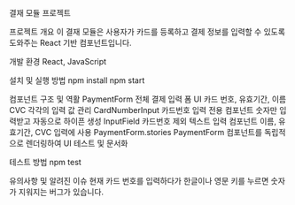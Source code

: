 결재 모듈 프로젝트

프로젝트 개요
이 결재 모듈은 사용자가 카드를 등록하고 결제 정보를 입력할 수 있도록 도와주는 React 기반 컴포넌트입니다.

개발 환경
React, JavaScript

설치 및 실행 방법
npm install
npm start

컴포넌트 구조 및 역활
PaymentForm
전체 결제 입력 폼 UI
카드 번호, 유효기간, 이름 CVC 각각의 입력 값 관리
CardNumberInput
카드번호 입력 전용 컴포넌트
숫자만 입력받고 자동으로 하이픈 생성
InputField
카드번호 제외 텍스트 입력 컴포넌트
이름, 유효기간, CVC 입력에 사용
PaymentForm.stories
PaymentForm 컴포넌트를 독립적으로 렌더링하여 UI 테스트 및 문서화

테스트 방법
npm test

유의사항 및 알려진 이슈
현재 카드 번호를 입력하다가 한글이나 영문 키를 누르면 숫자가 지워지는 버그가 있습니다.
